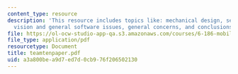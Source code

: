 ```yaml
---
content_type: resource
description: 'This resource includes topics like: mechanical design, sensors and strategy,
  vision and general software issues, general concerns, and conclusions and suggestions.'
file: https://ol-ocw-studio-app-qa.s3.amazonaws.com/courses/6-186-mobile-autonomous-systems-laboratory-january-iap-2005/a3a800bea9d7ed7d0cb976f206502130_teamtenpaper.pdf
file_type: application/pdf
resourcetype: Document
title: teamtenpaper.pdf
uid: a3a800be-a9d7-ed7d-0cb9-76f206502130
---
```


